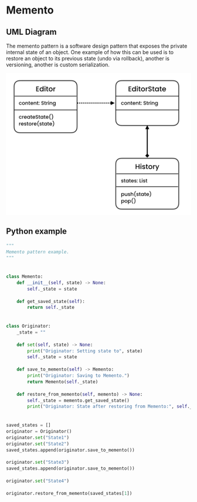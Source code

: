 # Memento

## UML Diagram

The memento pattern is a software design pattern that exposes the private internal state of an object. One example of how this can be used is to restore an object to its previous state (undo via rollback), another is versioning, another is custom serialization.

![memento.png](img%2Fmemento.png)


## Python example

```python
"""
Memento pattern example.
"""


class Memento:
    def __init__(self, state) -> None:
        self._state = state

    def get_saved_state(self):
        return self._state


class Originator:
    _state = ""

    def set(self, state) -> None:
        print("Originator: Setting state to", state)
        self._state = state

    def save_to_memento(self) -> Memento:
        print("Originator: Saving to Memento.")
        return Memento(self._state)

    def restore_from_memento(self, memento) -> None:
        self._state = memento.get_saved_state()
        print("Originator: State after restoring from Memento:", self._state)


saved_states = []
originator = Originator()
originator.set("State1")
originator.set("State2")
saved_states.append(originator.save_to_memento())

originator.set("State3")
saved_states.append(originator.save_to_memento())

originator.set("State4")

originator.restore_from_memento(saved_states[1])

```